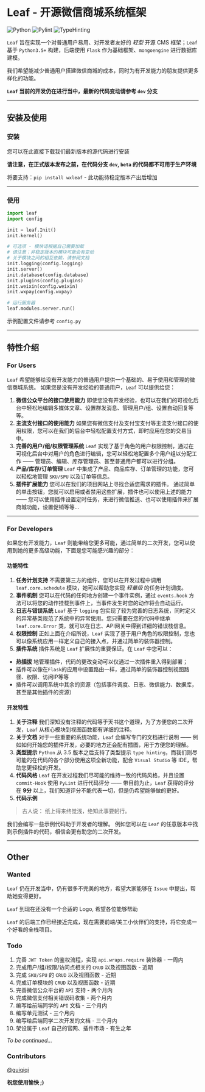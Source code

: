 # Leaf - 开源微信商城系统框架

![Python](https://img.shields.io/badge/Python-3.5%2B-orange) ![Pylint](https://img.shields.io/badge/Pylint-9.93%2F10-brightgreen) ![TypeHinting](https://img.shields.io/badge/typehinting-support-blue)

`Leaf` 旨在实现一个对普通用户易用、对开发者友好的 *轻型* 开源 CMS 框架；`Leaf` 基于 `Python3.5+` 构建，后端使用 `Flask` 作为基础框架、`mongoengine` 进行数据库建模。

我们希望能减少普通用户搭建微信商城的成本，同时为有开发能力的朋友提供更多样化的功能。

**`Leaf` 当前的开发仍在进行当中，最新的代码变动请参考 `dev` 分支**

---

## 安装及使用

### 安装

您可以在此直接下载我们最新版本的源代码进行安装

**请注意，在正式版本发布之前，在代码分支 `dev`, `beta` 的代码都不可用于生产环境**

将要支持：`pip install wxleaf` - 此功能待稳定版本产出后增加

---

### 使用

```python
import leaf
import config

init = leaf.Init()
init.kernel()

# 可选项 - 模块请根据自己需要加载
# 请注意：非稳定版本的模块可能会有变动
# 关于模块之间的相互依赖，请参阅文档
init.logging(config.logging)
init.server()
init.database(config.database)
init.plugins(config.plugins)
init.weixin(config.weixin)
init.wxpay(config.wxpay)

# 运行服务器
leaf.modules.server.run()
```

示例配置文件请参考 `config.py`

---

## 特性介绍

### For Users

`Leaf` 希望能够给没有开发能力的普通用户提供一个基础的、易于使用和管理的微信商城系统。
如果您是没有开发经验的普通用户，`Leaf` 可以提供给您：

1. **微信公众平台的接口使用能力**
即使您没有开发经验，也可以在我们的可视化后台中轻松地编辑多媒体文章、设置群发消息、管理用户/组、设置自动回复等等。
2. **主流支付接口的使用能力**
如果您有微信支付及支付宝支付等主流支付接口的使用权限，您可以在我们的后台中轻松配置支付方式，即时应用在您的交易当中。
3. **完善的用户/组/权限管理系统**
`Leaf` 实现了基于角色的用户权限控制，通过在可视化后台中对用户的角色进行编辑，您可以轻松地配置多个用户组以分配工作 —— 管理员、编辑、库存管理员、甚至普通用户都可以进行分组。
4. **产品/库存/订单管理**
`Leaf` 中集成了产品、商品库存、订单管理的功能，您可以轻松地管理 `SKU/SPU` 以及订单等信息。
5. **插件扩展能力**
您可以在我们的项目网站上寻找合适您需求的插件。
通过简单的单击按钮，您就可以启用或者禁用这些扩展，插件也可以使用上述的能力 —— 您可以使用插件设置定时任务，来进行微信推送、也可以使用插件来扩展商城功能，设置促销等等...

---

### For Developers
如果您有开发能力，`Leaf` 则能带给您更多可能，通过简单的二次开发，您可以使用到她的更多高级功能，下面是您可能感兴趣的部分：

#### 功能特性
1. **任务计划支持**
不需要第三方的组件，您可以在开发过程中调用 `leaf.core.schedule` 模块，她可以帮助您实现 *轻量级* 的任务计划调度。
2. **事件机制**
您可以在代码的任何地方创建一个事件实例，通过 `events.hook` 方法可以将您的动作挂载到事件上，当事件发生时您的动作将会自动运行。
3. **日志与错误系统**
`Leaf` 基于 `logging` 包实现了较为完善的日志系统，同时定义的异常基类规范了系统中的异常使用。您只需要在您的代码中继承 `leaf.core.Error` 类，就可以在日志、API网关中得到详细的错误栈信息。
4. **权限控制**
正如上面在介绍所说，`Leaf` 实现了基于用户角色的权限控制，您也可以像系统应用一样定义自己的接入点，并通过简单的装饰器控制。
5. **插件系统**
插件系统是 `Leaf` 扩展性的重要保证。在 `Leaf` 中您可以：
- **热插拔** 地管理插件，代码的更改变动可以仅通过一次插件重入得到部署；
- 插件可以像在`Flask`的应用中设置路由一样，通过简单的装饰器控制视图路径、权限、访问IP等等
- 插件可以调用系统中其余的资源（包括事件调度、日志、微信能力、数据库，甚至是其他插件的资源）

#### 开发特性
1. **关于注释**
我们深知没有注释的代码等于天书这个道理，为了方便您的二次开发，`Leaf` 从核心模块到视图函数都有详细的注释。
2. **关于文档**
对于一些重要的系统功能，`Leaf` 会编写专门的文档进行说明 —— 例如如何开始您的插件开发，必要的地方还会配有插图，用于方便您的理解。
3. **类型提示**
`Python` 从 3.5 版本之后支持了类型提示 `type hinting`，而我们则尽可能的在代码的各个部分使用这项全新功能，配合 `Visual Studio` 等 IDE，帮助您更轻松的开发。
4. **代码风格**
`Leaf` 在开发过程我们尽可能的维持一致的代码风格，并且设置 `commit-Hook` 使用 `PyLint` 进行代码评分 —— 带目前为止，`Leaf` 获得的评分在 **9分** 以上，我们知道评分不能代表一切，但是仍希望能够做的更好。
5. **代码示例**
>古人说： 纸上得来终觉浅，绝知此事要躬行。

我们会编写一些示例代码助于开发者的理解。
例如您可以在 `Leaf` 的任意版本中找到示例插件的代码，相信会更有助您的二次开发。

---

## Other

### Wanted

`Leaf` 仍在开发当中，仍有很多不完美的地方，希望大家能够在 `Issue` 中提出，帮助她变得更好。

`Leaf` 到现在还没有一个合适的 Logo, 希望各位能够帮助

`Leaf` 的后端工作已经接近完成，现在需要前端/美工小伙伴们的支持，将它变成一个好看的全栈项目。

### Todo

1. 完善 `JWT Token` 的鉴权流程，实现 `api.wraps.require` 装饰器 - 一周内
2. 完成用户/组/权限/访问点相关的 `CRUD` 以及视图函数 - 近期
3. 完成 `SKU/SPU` 的 `CRUD` 以及视图函数 - 近期
4. 完成订单模块的 `CRUD` 以及视图函数 - 近期
5. 完善微信公众平台的 `API` 支持 - 两个月内
6. 完成微信支付相关错误码收集 - 两个月内
7. 编写给前端同学的 `API` 文档 - 三个月内
8. 编写单元测试 - 三个月内
9. 编写给后端同学二次开发的文档 - 三个月内
10. 架设属于 `Leaf` 自己的官网、插件市场 - 有生之年

*To be continued...*

### Contributors

[@guiqiqi](https://github.com/guiqiqi)

**祝您使用愉快 ;)**
